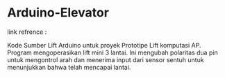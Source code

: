 # Arduino-Elevator

link refrence : 


Kode Sumber Lift Arduino untuk proyek Prototipe Lift komputasi AP. Program mengoperasikan lift mini 3 lantai. Ini mengubah polaritas dua pin untuk mengontrol arah dan menerima input dari sensor sentuh untuk menunjukkan bahwa telah mencapai lantai.




